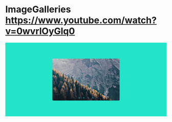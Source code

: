 # ImageGalleries https://www.youtube.com/watch?v=0wvrlOyGlq0
<p align="center">
  <img src="preview.png" alt="preview del proyecto" max-width="1600">
</p>